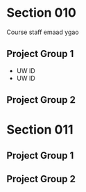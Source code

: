 # Section 010
Course staff
emaad
ygao
## Project Group 1

   * UW ID
   * UW ID

## Project Group 2

# Section 011

## Project Group 1

## Project Group 2
